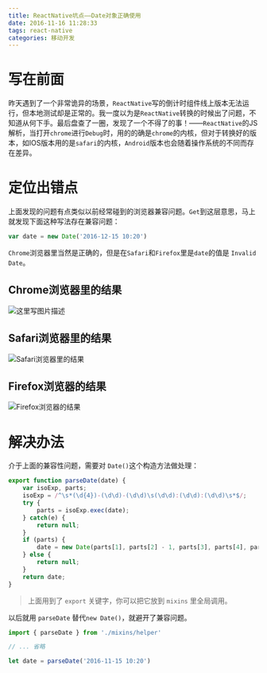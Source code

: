 ```yaml
---
title: ReactNative坑点——Date对象正确使用
date: 2016-11-16 11:28:33
tags: react-native
categories: 移动开发
---
```


# 写在前面
昨天遇到了一个非常诡异的场景，`ReactNative`写的倒计时组件线上版本无法运行，但本地测试却是正常的。我一度以为是`ReactNative`转换的时候出了问题，不知道从何下手。最后盘查了一圈，发现了一个不得了的事！——`ReactNative`的JS解析，当打开`chrome`进行`Debug`时，用的的确是`chrome`的内核，但对于转换好的版本，如IOS版本用的是`safari`的内核，`Android`版本也会随着操作系统的不同而存在差异。

# 定位出错点
上面发现的问题有点类似以前经常碰到的浏览器兼容问题。`Get`到这层意思，马上就发现下面这种写法存在兼容问题：

```JavaScript
var date = new Date('2016-12-15 10:20')
```
`Chrome`浏览器里当然是正确的，但是在`Safari`和`Firefox`里是`date`的值是 `Invalid Date`。

<!--more-->

## Chrome浏览器里的结果
 ![这里写图片描述](http://img.blog.csdn.net/20161116103245001)

## Safari浏览器里的结果
![Safari浏览器里的结果](http://img.blog.csdn.net/20161116102850046)

## Firefox浏览器的结果
![Firefox浏览器的结果](http://img.blog.csdn.net/20161116102928640)

# 解决办法
介于上面的兼容性问题，需要对 `Date()`这个构造方法做处理：

```JavaScript
export function parseDate(date) {
    var isoExp, parts;
    isoExp = /^\s*(\d{4})-(\d\d)-(\d\d)\s(\d\d):(\d\d):(\d\d)\s*$/;
    try {
        parts = isoExp.exec(date);
    } catch(e) {
        return null;
    }
    if (parts) {
        date = new Date(parts[1], parts[2] - 1, parts[3], parts[4], parts[5], parts[6]);
    } else {
        return null;
    }
    return date;
}
```
> 上面用到了 `export` 关键字，你可以把它放到 `mixins` 里全局调用。

以后就用 `parseDate` 替代`new Date()`，就避开了兼容问题。

```JavaScript
import { parseDate } from './mixins/helper'

// ... 省略

let date = parseDate('2016-11-15 10:20')
```
